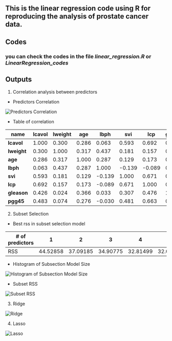 ## This is the linear regression code using R for reproducing the analysis of prostate cancer data. 
## Codes
### you can check the codes in the file _linear_regression.R_ or _LinearRegression_codes_
## Outputs

1. Correlation analysis between predictors

* Predictors Correlation 

![Predictors Correlation](https://github.com/ydcnanhe/Statistic-ML-Homework/tree/master/Homework_1/Correlation.png)

* Table of correlation

| name | lcavol | lweight | age | lbph | svi | lcp | gleason | pgg45 |
| --- | --- | --- | --- | --- | --- | --- | --- | --- |
| **lcavol**  |  1.000 | 0.300 | 0.286 | 0.063  | 0.593 |  0.692 | 0.426 | 0.483 |
| **lweight** | 0.300  | 1.000 | 0.317 | 0.437  | 0.181 | 0.157 | 0.024 | 0.074 |
| **age**     | 0.286  | 0.317 | 1.000 | 0.287  | 0.129 | 0.173 | 0.366 | 0.276 |
| **lbph**    | 0.063  | 0.437 | 0.287 | 1.000 | -0.139 | -0.089 | 0.033 | -0.030 |
| **svi**     | 0.593  | 0.181 | 0.129 | -0.139 | 1.000 | 0.671 | 0.307 | 0.481 |
| **lcp**     | 0.692  | 0.157 | 0.173 | -0.089 | 0.671 | 1.000 | 0.476 | 0.663 |
| **gleason** | 0.426  | 0.024 | 0.366 | 0.033 | 0.307 | 0.476 | 1.000 | 0.757 |
| **pgg45**   | 0.483  | 0.074 | 0.276 | -0.030 | 0.481 | 0.663 | 0.757 | 1.000 |

2. Subset Selection

* Best rss in subset selection model

|# of predictors|1|2|3|4|5|6|7|8|
| --- | --- | --- | --- | --- | --- | --- | --- | --- |
| RSS | 44.52858 | 37.09185 | 34.90775 | 32.81499 | 32.06945 | 30.53978 | 29.43730 | 29.42638 | 

* Histogram of Subsection Model Size

![Histogram of Subsection Model Size](https://github.com/ydcnanhe/Statistic-ML-Homework/tree/master/Homework_1/HistLeapsModelSize.png)

* Subset RSS

![Subset RSS](https://github.com/ydcnanhe/Statistic-ML-Homework/tree/master/Homework_1/subsetRSS.png)

3. Ridge

![Ridge](https://github.com/ydcnanhe/Statistic-ML-Homework/tree/master/Homework_1/Ridge.png)

4. Lasso

![Lasso](https://github.com/ydcnanhe/Statistic-ML-Homework/tree/master/Homework_1/Lasso.png)
